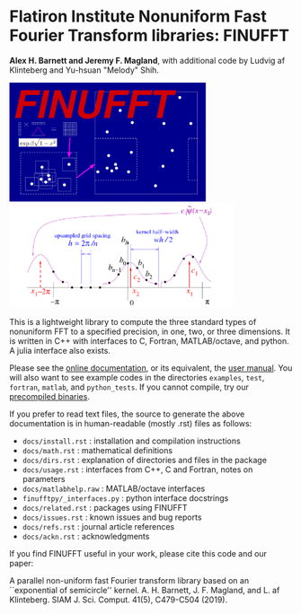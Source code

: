 # Flatiron Institute Nonuniform Fast Fourier Transform libraries: FINUFFT

**Alex H. Barnett and Jeremy F. Magland**, with additional code by
Ludvig af Klinteberg and Yu-hsuan "Melody" Shih.

<p>
<img src="docs/logo.png" width="350"/>
<img src="docs/spreadpic.png" width="400"/>
</p>

This is a lightweight library to compute the three standard types of nonuniform FFT to a specified precision, in one, two, or three dimensions. It is written in C++ with interfaces to C, Fortran, MATLAB/octave, and python. A julia interface
also exists.

Please see the [online documentation](http://finufft.readthedocs.io/en/latest/index.html), or its equivalent, the [user manual](finufft-manual.pdf).
You will also want to see example codes in the directories
`examples`, `test`, `fortran`, `matlab`, and `python_tests`.
If you cannot compile, try our [precompiled binaries](http://users.flatironinstitute.org/~ahb/codes/finufft-binaries).

If you prefer to read text files, the source to generate the above documentation is in human-readable (mostly .rst) files as follows:

- `docs/install.rst` : installation and compilation instructions
- `docs/math.rst` : mathematical definitions
- `docs/dirs.rst` : explanation of directories and files in the package
- `docs/usage.rst` : interfaces from C++, C and Fortran, notes on parameters
- `docs/matlabhelp.raw` : MATLAB/octave interfaces
- `finufftpy/_interfaces.py` : python interface docstrings
- `docs/related.rst` : packages using FINUFFT
- `docs/issues.rst` : known issues and bug reports
- `docs/refs.rst` : journal article references
- `docs/ackn.rst` : acknowledgments

If you find FINUFFT useful in your work, please cite this code and
our paper:

A parallel non-uniform fast Fourier transform library based on an ``exponential of semicircle'' kernel.
A. H. Barnett, J. F. Magland, and L. af Klinteberg.
SIAM J. Sci. Comput. 41(5), C479-C504 (2019).
